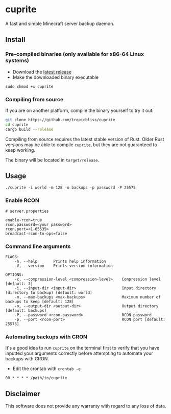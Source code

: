 # cuprite

A fast and simple Minecraft server backup daemon.

## Install

### Pre-compiled binaries (only available for x86-64 Linux systems)

- Download the [latest release](https://github.com/tropicbliss/cuprite/releases/latest)
- Make the downloaded binary executable

```shell
sudo chmod +x cuprite
```

### Compiling from source

If you are on another platform, compile the binary yourself to try it out:

```sh
git clone https://github.com/tropicbliss/cuprite
cd cuprite
cargo build --release
```

Compiling from source requires the latest stable version of Rust. Older Rust versions may be able to compile `cuprite`, but they are not guaranteed to keep working.

The binary will be located in `target/release`.

## Usage

```shell
./cuprite -i world -m 128 -o backups -p password -P 25575
```

### Enable RCON

```
# server.properties

enable-rcon=true
rcon.password=<your password>
rcon.port=<1-65535>
broadcast-rcon-to-ops=false
```

### Command line arguments

```
FLAGS:
    -h, --help       Prints help information
    -V, --version    Prints version information

OPTIONS:
    -c, --compression-level <compression-level>    Compression level [default: 3]
    -i, --input-dir <input-dir>                    Input directory (directory to backup) [default: world]
    -m, --max-backups <max-backups>                Maximum number of backups to keep [default: 128]
    -o, --output-dir <output-dir>                  Output directory [default: backups]
    -P, --password <rcon-password>                 RCON password
    -p, --port <rcon-port>                         RCON port [default: 25575]
```

### Automating backups with CRON

It's a good idea to run `cuprite` on the terminal first to verify that you have inputted your arguments correctly before attempting to automate your backups with CRON.

- Edit the crontab with `crontab -e`

```
00 * * * * /path/to/cuprite
```

## Disclaimer

This software does not provide any warranty with regard to any loss of data.
